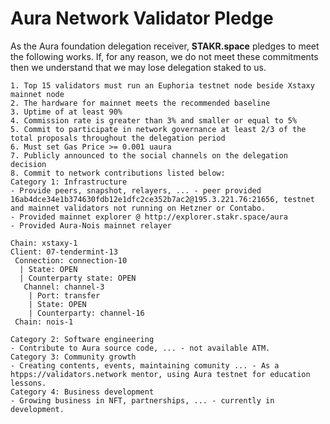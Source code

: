 # Aura Network Validator Pledge

As the Aura foundation delegation receiver, **STAKR.space** pledges to meet the following works. If, for any reason, we do not meet these commitments then we understand that we may lose delegation staked to us.

    1. Top 15 validators must run an Euphoria testnet node beside Xstaxy mainnet node
    2. The hardware for mainnet meets the recommended baseline    
    3. Uptime of at least 90%
    4. Commission rate is greater than 3% and smaller or equal to 5%
    5. Commit to participate in network governance at least 2/3 of the total proposals throughout the delegation period
    6. Must set Gas Price >= 0.001 uaura
    7. Publicly announced to the social channels on the delegation decision
    8. Commit to network contributions listed below: 
    Category 1: Infrastructure
    - Provide peers, snapshot, relayers, ... - peer provided 16ab4dce34e1b374630fdb12e1dfc2ce352b7ac2@195.3.221.76:21656, testnet and mainnet validators not running on Hetzner or Contabo.
    - Provided mainnet explorer @ http://explorer.stakr.space/aura
    - Provided Aura-Nois mainnet relayer

    Chain: xstaxy-1
    Client: 07-tendermint-13
     Connection: connection-10
      | State: OPEN
      | Counterparty state: OPEN
       Channel: channel-3
        | Port: transfer
        | State: OPEN
        | Counterparty: channel-16
     Chain: nois-1
     
    Category 2: Software engineering
    - Contribute to Aura source code, ... - not available ATM.
    Category 3: Community growth
    - Creating contents, events, maintaining comunity ... - As a htpps://validators.network mentor, using Aura testnet for education lessons.
    Category 4: Business development
    - Growing business in NFT, partnerships, ... - currently in development.
